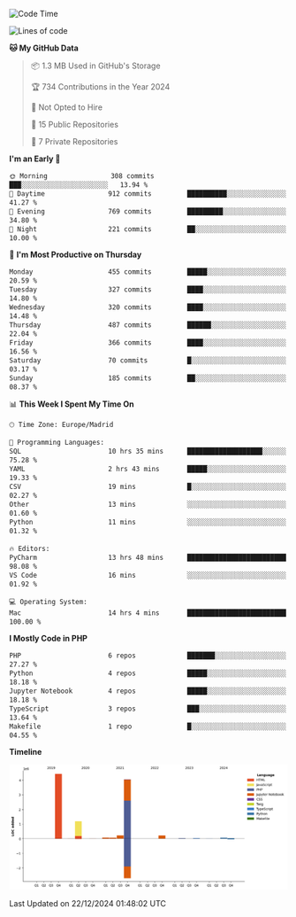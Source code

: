 <!--START_SECTION:waka-->
![Code Time](http://img.shields.io/badge/Code%20Time-564%20hrs%2028%20mins-blue)

![Lines of code](https://img.shields.io/badge/From%20Hello%20World%20I%27ve%20Written-10.4%20million%20lines%20of%20code-blue)

**🐱 My GitHub Data** 

> 📦 1.3 MB Used in GitHub's Storage 
 > 
> 🏆 734 Contributions in the Year 2024
 > 
> 🚫 Not Opted to Hire
 > 
> 📜 15 Public Repositories 
 > 
> 🔑 7 Private Repositories 
 > 
**I'm an Early 🐤** 

```text
🌞 Morning                308 commits         ███░░░░░░░░░░░░░░░░░░░░░░   13.94 % 
🌆 Daytime                912 commits         ██████████░░░░░░░░░░░░░░░   41.27 % 
🌃 Evening                769 commits         █████████░░░░░░░░░░░░░░░░   34.80 % 
🌙 Night                  221 commits         ██░░░░░░░░░░░░░░░░░░░░░░░   10.00 % 
```
📅 **I'm Most Productive on Thursday** 

```text
Monday                   455 commits         █████░░░░░░░░░░░░░░░░░░░░   20.59 % 
Tuesday                  327 commits         ████░░░░░░░░░░░░░░░░░░░░░   14.80 % 
Wednesday                320 commits         ████░░░░░░░░░░░░░░░░░░░░░   14.48 % 
Thursday                 487 commits         ██████░░░░░░░░░░░░░░░░░░░   22.04 % 
Friday                   366 commits         ████░░░░░░░░░░░░░░░░░░░░░   16.56 % 
Saturday                 70 commits          █░░░░░░░░░░░░░░░░░░░░░░░░   03.17 % 
Sunday                   185 commits         ██░░░░░░░░░░░░░░░░░░░░░░░   08.37 % 
```


📊 **This Week I Spent My Time On** 

```text
🕑︎ Time Zone: Europe/Madrid

💬 Programming Languages: 
SQL                      10 hrs 35 mins      ███████████████████░░░░░░   75.28 % 
YAML                     2 hrs 43 mins       █████░░░░░░░░░░░░░░░░░░░░   19.33 % 
CSV                      19 mins             █░░░░░░░░░░░░░░░░░░░░░░░░   02.27 % 
Other                    13 mins             ░░░░░░░░░░░░░░░░░░░░░░░░░   01.60 % 
Python                   11 mins             ░░░░░░░░░░░░░░░░░░░░░░░░░   01.32 % 

🔥 Editors: 
PyCharm                  13 hrs 48 mins      █████████████████████████   98.08 % 
VS Code                  16 mins             ░░░░░░░░░░░░░░░░░░░░░░░░░   01.92 % 

💻 Operating System: 
Mac                      14 hrs 4 mins       █████████████████████████   100.00 % 
```

**I Mostly Code in PHP** 

```text
PHP                      6 repos             ███████░░░░░░░░░░░░░░░░░░   27.27 % 
Python                   4 repos             █████░░░░░░░░░░░░░░░░░░░░   18.18 % 
Jupyter Notebook         4 repos             █████░░░░░░░░░░░░░░░░░░░░   18.18 % 
TypeScript               3 repos             ███░░░░░░░░░░░░░░░░░░░░░░   13.64 % 
Makefile                 1 repo              █░░░░░░░░░░░░░░░░░░░░░░░░   04.55 % 
```



**Timeline**

![Lines of Code chart](https://raw.githubusercontent.com/danisoronellas/danisoronellas/main/assets/bar_graph.png)


 Last Updated on 22/12/2024 01:48:02 UTC
<!--END_SECTION:waka-->
